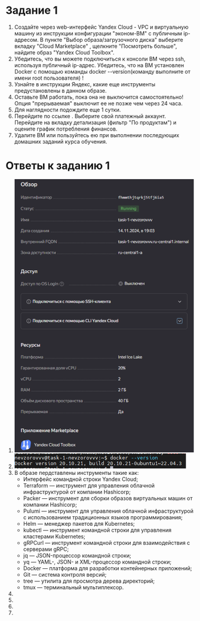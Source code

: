 # Задание 1

1. Создайте через web-интерфейс Yandex Cloud - VPC и виртуальную машину из инструкции конфигурации "эконом-ВМ" с публичным ip-адресом. В пункте "Выбор образа/загрузочного диска" выберите вкладку "Cloud Marketplace" , щелкните "Посмотреть больше", найдите образ "Yandex Cloud Toolbox".
2. Убедитесь, что вы можете подключиться к консоли ВМ через ssh, используя публичный ip-адрес. Убедитесь, что на ВМ установлен Docker с помощью команды docker --version(команду выполните от имени root пользователя) !
3. Узнайте в инструкции Яндекс, какие еще инструменты предустановлены в данном образе.
4. Оставьте ВМ работать, пока она не выключится самостоятельно! Опция "прерываемая" выключит ее не позже чем через 24 часа.
5. Для наглядности подождите еще 1 сутки.
6. Перейдите по ссылке . Выберите свой платежный аккаунт. Перейдите на вкладку детализация (фильтр "По продуктам") и оцените график потребления финансов.
7. Удалите ВМ или пользуйтесь ею при выполнении последующих домашних заданий курса обучения.

# Ответы к заданию 1

1. ![alt text](https://github.com/VN351/virt-01-basics/raw/main/images/task-1-1.png)
2. ![alt text](https://github.com/VN351/virt-01-basics/raw/main/images/task-1-2.png)
3. В образе пердставлены инструменты такие как:
   - Интерфейс командной строки Yandex Cloud;
   - Terraform — инструмент для управления облачной инфраструктурой от компании Hashicorp;
   - Packer — инструмент для сборки образов виртуальных машин от компании Hashicorp;
   - Pulumi — инструмент для управления облачной инфраструктурой с использованием традиционных языков программирования;
   - Helm — менеджер пакетов для Kubernetes;
   - kubectl — инструмент командной строки для управления кластерами Kubernetes;
   - gRPCurl — инструмент командной строки для взаимодействия с серверами gRPC;
   - jq — JSON-процессор командной строки;
   - yq — YAML-, JSON- и XML-процессор командной строки;
   - Docker — платформа для разработки контейнерных приложений;
   - Git — система контроля версий;
   - tree — утилита для просмотра дерева директорий;
   - tmux — терминальный мультиплексор.
4. 
5. 
6. 
7. 
